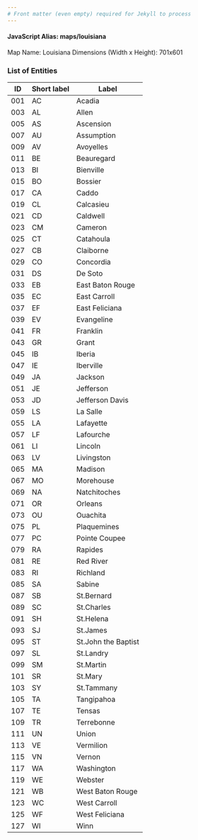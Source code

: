 ```yaml
---
# Front matter (even empty) required for Jekyll to process
---
```


#### JavaScript Alias: maps/louisiana

Map Name: Louisiana
Dimensions (Width x Height): 701x601





### List of Entities

ID | Short label | Label
---|---|---|
001|AC|Acadia
003|AL|Allen
005|AS|Ascension
007|AU|Assumption
009|AV|Avoyelles
011|BE|Beauregard
013|BI|Bienville
015|BO|Bossier
017|CA|Caddo
019|CL|Calcasieu
021|CD|Caldwell
023|CM|Cameron
025|CT|Catahoula
027|CB|Claiborne
029|CO|Concordia
031|DS|De Soto
033|EB|East Baton Rouge
035|EC|East Carroll
037|EF|East Feliciana
039|EV|Evangeline
041|FR|Franklin
043|GR|Grant
045|IB|Iberia
047|IE|Iberville
049|JA|Jackson
051|JE|Jefferson
053|JD|Jefferson Davis
059|LS|La Salle
055|LA|Lafayette
057|LF|Lafourche
061|LI|Lincoln
063|LV|Livingston
065|MA|Madison
067|MO|Morehouse
069|NA|Natchitoches
071|OR|Orleans
073|OU|Ouachita
075|PL|Plaquemines
077|PC|Pointe Coupee
079|RA|Rapides
081|RE|Red River
083|RI|Richland
085|SA|Sabine
087|SB|St.Bernard
089|SC|St.Charles
091|SH|St.Helena
093|SJ|St.James
095|ST|St.John the Baptist
097|SL|St.Landry
099|SM|St.Martin
101|SR|St.Mary
103|SY|St.Tammany
105|TA|Tangipahoa
107|TE|Tensas
109|TR|Terrebonne
111|UN|Union
113|VE|Vermilion
115|VN|Vernon
117|WA|Washington
119|WE|Webster
121|WB|West Baton Rouge
123|WC|West Carroll
125|WF|West Feliciana
127|WI|Winn

